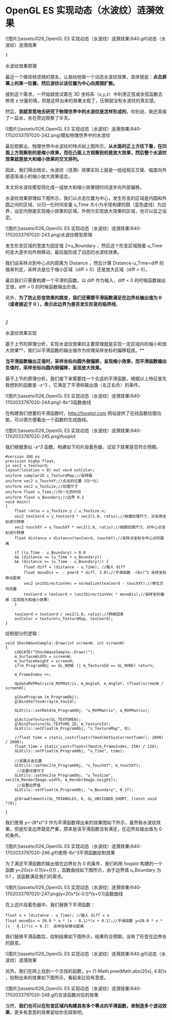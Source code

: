 # OpenGL ES 实现动态（水波纹）涟漪效果


![图片](assets/026_OpenGL ES 实现动态（水波纹）涟漪效果/640.gif)动态（水波纹）涟漪效果



*1*

水波纹效果原理





最近一个做视频滤镜的朋友，让我给他做一个动态水波纹效果，具体就是：**点击屏幕上的某一位置，然后波纹以该位置为中心向周围扩散。**



接到这个需求，一开始就尝试着在 3D 坐标系（x,y,z）中利用正弦或余弦函数去修改 z 分量的值，但是这样出来的效果太假了，压根就没有水波纹的真实感。



然后，**我就乖乖地去研究下物理世界中的水波纹是怎样形成的**。你别说，我还真接了一盆水，坐在旁边观察了半天。

![图片](assets/026_OpenGL ES 实现动态（水波纹）涟漪效果/640-1702033797020-242.png)模拟物理世界中的水波纹

最后观察出，物理世界中水波纹的特点如上图所示，**从水面的正上方往下看，在凹面上方观察到的是缩小效果，而在凸面上方观察到的是放大效果，然后整个水波纹效果就是放大和缩小效果的交叉排列。**



因此，我们得出结论，水波纹（涟漪）效果实际上就是一组组相互交替、幅度向外部逐渐减小的缩小放大效果组合。



本文将水波纹模型简化成一组放大和缩小效果随时间逐步向外部偏移。



水波纹效果原理如下图所示，我们以点击位置为中心，发生形变的区域是内圆和外圆之间的区域，以归一化时间变量 u_Time 大小为半径构建的圆（蓝色虚线）为边界，设定内侧是实现缩小效果的区域，外侧为实现放大效果的区域，也可以反之设定。

![图片](assets/026_OpenGL ES 实现动态（水波纹）涟漪效果/640-1702033797020-243.png)水波纹模型原理

发生形变区域的宽度为固定值 2*u_Boundary ，然后这个形变区域随着 u_Time 的变大逐步向外侧移动，最后就形成了动态的水波纹效果。



我们设采样点到中心点的距离为 Distance ，然后计算 Distance-u_Time=diff 的值来判定，采样点是位于缩小区域（diff < 0）还是放大区域（diff > 0）。



最后我们只需要构建一个平滑的函数，以 diff 作为输入，diff < 0 的时候函数输出正值，diff > 0 的时候函数输出负值。



另外，**为了防止形变效果的跳变，我们还需要平滑函数满足在边界处输出值为 0 （或者接近于 0 ），表示此边界为是否发生形变的临界线**。



# 

*2*

水波纹效果实现





基于上节的原理分析，实现水波纹效果的主要原理就是实现一定区域内的缩小和放大效果**，我们以平滑函数的输出值作为纹理采样坐标的偏移程度。**



**当平滑函数输出正值时，采样坐标向圆外侧偏移，呈现缩小效果，而平滑函数输出负值时，采样坐标向圆内侧偏移，呈现放大效果。**



基于上节的原理分析，我们接下来需要找一个合适的平滑函数，根据以上特征首先我想到的函数是 -x^3 ，它满足了平滑和输出值（左正右负）的条件。



![图片](assets/026_OpenGL ES 实现动态（水波纹）涟漪效果/640-1702033797020-244.png)-8x^3函数曲线



在构建我们想要的平滑函数时，http://fooplot.com 网站提供了在线函数绘图功能，可以很方便看出一个函数的生成曲线。



![图片](assets/026_OpenGL ES 实现动态（水波纹）涟漪效果/640-1702033797020-245.png)fooplot

我们根据类似 *-x^3* 函数，构建如下的片段着色器，试验下效果是否符合预期。



```
#version 300 es
precision highp float;
in vec2 v_texCoord;
layout(location = 0) out vec4 outColor;
uniform sampler2D s_TextureMap;//采样器
uniform vec2 u_TouchXY;//点击的位置（归一化）
uniform vec2 u_TexSize;//纹理尺寸
uniform float u_Time;//归一化的时间
uniform float u_Boundary;//边界 0.1
void main()
{
    float ratio = u_TexSize.y / u_TexSize.x;
    vec2 texCoord = v_texCoord * vec2(1.0, ratio);//根据纹理尺寸，对采用坐标进行转换
    vec2 touchXY = u_TouchXY * vec2(1.0, ratio);//根据纹理尺寸，对中心点坐标进行转换
    float distance = distance(texCoord, touchXY);//采样点坐标与中心点的距离

    if ((u_Time - u_Boundary) > 0.0
    && (distance <= (u_Time + u_Boundary))
    && (distance >= (u_Time - u_Boundary))) {
        float diff = (distance - u_Time); //输入 diff
        float moveDis =  - pow(8 * diff, 3.0);//平滑函数 -(8x)^3 采样坐标移动距离
        vec2 unitDirectionVec = normalize(texCoord - touchXY);//单位方向向量
        texCoord = texCoord + (unitDirectionVec * moveDis);//采样坐标偏移（实现放大和缩小效果）
    }

    texCoord = texCoord / vec2(1.0, ratio);//转换回来
    outColor = texture(s_TextureMap, texCoord);
}
```



绘制部分的逻辑：



```
void ShockWaveSample::Draw(int screenW, int screenH)
{
    LOGCATE("ShockWaveSample::Draw()");
    m_SurfaceWidth = screenW;
    m_SurfaceHeight = screenH;
    if(m_ProgramObj == GL_NONE || m_TextureId == GL_NONE) return;

    m_FrameIndex ++;

    UpdateMVPMatrix(m_MVPMatrix, m_AngleX, m_AngleY, (float)screenW / screenH);

    glUseProgram (m_ProgramObj);
    glBindVertexArray(m_VaoId);

    GLUtils::setMat4(m_ProgramObj, "u_MVPMatrix", m_MVPMatrix);

    glActiveTexture(GL_TEXTURE0);
    glBindTexture(GL_TEXTURE_2D, m_TextureId);
    GLUtils::setFloat(m_ProgramObj, "s_TextureMap", 0);

    //float time = static_cast<float>(fmod(GetSysCurrentTime(), 2000) / 2000);
    float time = static_cast<float>(fmod(m_FrameIndex, 150) / 120);
    GLUtils::setFloat(m_ProgramObj, "u_Time", time);

    //设置点击位置
    GLUtils::setVec2(m_ProgramObj, "u_TouchXY", m_touchXY);
     //设置纹理尺寸
    GLUtils::setVec2(m_ProgramObj, "u_TexSize", vec2(m_RenderImage.width, m_RenderImage.height));
     //设置边界值
    GLUtils::setFloat(m_ProgramObj, "u_Boundary", 0.1f);

    glDrawElements(GL_TRIANGLES, 6, GL_UNSIGNED_SHORT, (const void *)0);

}
```



我们使用 *y=-(8\*x)^3* 作为平滑函数得出来的效果图如下所示，虽然有水波纹效果，但是形变边界跳变严重，原来是该平滑函数没有满足，在边界处输出值为 0 的条件。



![图片](assets/026_OpenGL ES 实现动态（水波纹）涟漪效果/640-1702033797020-246.gif)使用-8x^3平滑函数绘制效果



为了满足平滑函数的输出值在边界处为 0 的条件，我们利用 fooplot 构建的一个函数 *y=20x(x-0.1)(x+0.1)* ，函数曲线如下图所示，由于边界值 u_Boundary 为 0.1 ，该函数满足我们的需求。



![图片](assets/026_OpenGL ES 实现动态（水波纹）涟漪效果/640-1702033797020-247.png)y=20x*(x-0.1)*(x+0.1)函数曲线



在上述片段着色器中，我们替换下平滑函数：



```
float x = (distance - u_Time); //输入 diff = x
float moveDis = 20.0 * x * (x - 0.1)*(x + 0.1);//平滑函数 y=20.0 * x * (x - 0.1)*(x + 0.1)  采样坐标移动距离
```



我们替换平滑函数后，绘制结果如下图所示，结果符合预期，没有了形变在边界处的跳变。



![图片](assets/026_OpenGL ES 实现动态（水波纹）涟漪效果/640.gif)动态（水波纹）涟漪效果



另外，我们在网上找到一个古怪的函数，y= (1-Math.pow(Math.abs(20x), 4.8))x ，绘制出来的效果如下图所示，看起来比较有意思。



![图片](assets/026_OpenGL ES 实现动态（水波纹）涟漪效果/640-1702033797020-248.gif)古该函数对应的效果



当然，**我们也可以在形变区域内构建具有多个零点的平滑函数，来制造多个波动效果**，更多有意思的效果留给你去探索吧。